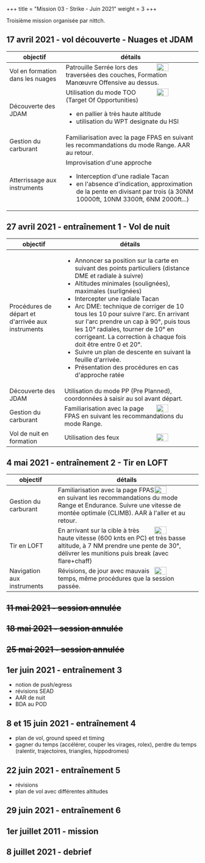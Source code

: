 +++
title = "Mission 03 - Strike - Juin 2021"
weight = 3
+++

Troisième mission organisée par nittch.

## 17 avril 2021 - vol découverte - Nuages et JDAM
objectif                              | détails
------------------------------------- | ----------
Vol en formation dans les nuages      | <img src=/mission_03/dec_formation.png width=30% style="float: right; margin: 0 0 0 0;"/>Patrouille Serrée lors des traversées des couches, Formation Manœuvre Offensive au dessus.
Découverte des JDAM                   | <img src=/mission_03/dec_jdam.png width=30% style="float: right; margin: 0 0 0 0;"/>Utilisation du mode TOO (Target Of Opportunities)<ul><li>en pallier à très haute altitude<li>utilisation du WPT designate du HSI</li>
Gestion du carburant                  | Familiarisation avec la page FPAS en suivant les recommandations du mode Range. AAR au retour.
Atterrissage aux instruments          | Improvisation d'une approche<ul><li>Interception d'une radiale Tacan<li>en l'absence d'indication, approximation de la pente en divisant par trois (à 30NM 10000ft, 10NM 3300ft, 6NM 2000ft...)

## 27 avril 2021 - entraînement 1 - Vol de nuit
objectif                              | détails
------------------------------------- | ----------
Procédures de départ et d'arrivée aux instruments | <ul><li>Annoncer sa position sur la carte en suivant des points particuliers (distance DME et radiale à suivre)<li>Altitudes minimales (soulignées), maximales (surlignées)<li>Intercepter une radiale Tacan<li>Arc DME: technique de corriger de 10 tous les 10 pour suivre l'arc. En arrivant sur l'arc prendre un cap à 90°, puis tous les 10° radiales, tourner de 10° en corrigeant. La correction à chaque fois doit être entre 0 et 20°.<li>Suivre un plan de descente en suivant la feuille d'arrivée.</li><li>Présentation des procédures en cas d'approche ratée</ul>
Découverte des JDAM                   | Utilisation du mode PP (Pre Planned), coordonnées à saisir au sol avant départ.
Gestion du carburant                  | <img src=/mission_03/entr1_croisiere.png width=30% style="float: right; margin: 0 0 0 0;"/>Familiarisation avec la page FPAS en suivant les recommandations du mode Range.
Vol de nuit en formation              | <img src=/mission_03/entr1_ps.png width=30% style="float: right; margin: 0 0 0 0;"/>Utilisation des feux

## 4 mai 2021 - entraînement 2 - Tir en LOFT
objectif                              | détails
------------------------------------- | ----------
Gestion du carburant                  | <img src=/mission_03/entr2_aar.png width=30% style="float: right; margin: 0 0 0 0;"/>Familiarisation avec la page FPAS en suivant les recommandations du mode Range et Endurance. Suivre une vitesse de montée optimale (CLIMB). AAR à l'aller et au retour.
Tir en LOFT                           | <img src=/mission_03/entr2_loft.png width=30% style="float: right; margin: 0 0 0 0;"/>En arrivant sur la cible à très haute vitesse (600 knts en PC) et très basse altitude, à 7 NM prendre une pente de 30°, délivrer les munitions puis break (avec flare+chaff)
Navigation aux instruments            | <img src=/mission_03/entr2_landing.png width=30% style="float: right; margin: 0 0 0 0;"/>Révisions, de jour avec mauvais temps, même procédures que la session passée.

## ~~11 mai 2021 - session annulée~~

## ~~18 mai 2021 - session annulée~~

## ~~25 mai 2021 - session annulée~~

## 1er juin 2021 - entraînement 3
- notion de push/egress
- révisions SEAD
- AAR de nuit
- BDA au POD

## 8 et 15 juin 2021 - entraînement 4
- plan de vol, ground speed et timing
- gagner du temps (accélérer, couper les virages, rolex), perdre du temps (ralentir, trajectoires, triangles, hippodromes)

## 22 juin 2021 - entraînement 5
- révisions
- plan de vol avec différentes altitudes

## 29 juin 2021 - entraînement 6

## 1er juillet 2011 - mission

## 8 juillet 2021 - debrief
